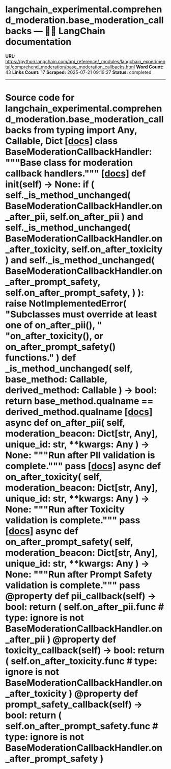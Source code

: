 # langchain_experimental.comprehend_moderation.base_moderation_callbacks — 🦜🔗 LangChain  documentation

**URL:** https://python.langchain.com/api_reference/_modules/langchain_experimental/comprehend_moderation/base_moderation_callbacks.html
**Word Count:** 43
**Links Count:** 17
**Scraped:** 2025-07-21 09:19:27
**Status:** completed

---

# Source code for langchain\_experimental.comprehend\_moderation.base\_moderation\_callbacks               from typing import Any, Callable, Dict                              [[docs]](https://python.langchain.com/api_reference/experimental/comprehend_moderation/langchain_experimental.comprehend_moderation.base_moderation_callbacks.BaseModerationCallbackHandler.html#langchain_experimental.comprehend_moderation.base_moderation_callbacks.BaseModerationCallbackHandler)     class BaseModerationCallbackHandler:         """Base class for moderation callback handlers."""                         [[docs]](https://python.langchain.com/api_reference/experimental/comprehend_moderation/langchain_experimental.comprehend_moderation.base_moderation_callbacks.BaseModerationCallbackHandler.html#langchain_experimental.comprehend_moderation.base_moderation_callbacks.BaseModerationCallbackHandler.__init__)         def __init__(self) -> None:             if (                 self._is_method_unchanged(                     BaseModerationCallbackHandler.on_after_pii, self.on_after_pii                 )                 and self._is_method_unchanged(                     BaseModerationCallbackHandler.on_after_toxicity, self.on_after_toxicity                 )                 and self._is_method_unchanged(                     BaseModerationCallbackHandler.on_after_prompt_safety,                     self.on_after_prompt_safety,                 )             ):                 raise NotImplementedError(                     "Subclasses must override at least one of on_after_pii(), "                     "on_after_toxicity(), or on_after_prompt_safety() functions."                 )                             def _is_method_unchanged(             self, base_method: Callable, derived_method: Callable         ) -> bool:             return base_method.__qualname__ == derived_method.__qualname__                         [[docs]](https://python.langchain.com/api_reference/experimental/comprehend_moderation/langchain_experimental.comprehend_moderation.base_moderation_callbacks.BaseModerationCallbackHandler.html#langchain_experimental.comprehend_moderation.base_moderation_callbacks.BaseModerationCallbackHandler.on_after_pii)         async def on_after_pii(             self, moderation_beacon: Dict[str, Any], unique_id: str, **kwargs: Any         ) -> None:             """Run after PII validation is complete."""             pass                                        [[docs]](https://python.langchain.com/api_reference/experimental/comprehend_moderation/langchain_experimental.comprehend_moderation.base_moderation_callbacks.BaseModerationCallbackHandler.html#langchain_experimental.comprehend_moderation.base_moderation_callbacks.BaseModerationCallbackHandler.on_after_toxicity)         async def on_after_toxicity(             self, moderation_beacon: Dict[str, Any], unique_id: str, **kwargs: Any         ) -> None:             """Run after Toxicity validation is complete."""             pass                                        [[docs]](https://python.langchain.com/api_reference/experimental/comprehend_moderation/langchain_experimental.comprehend_moderation.base_moderation_callbacks.BaseModerationCallbackHandler.html#langchain_experimental.comprehend_moderation.base_moderation_callbacks.BaseModerationCallbackHandler.on_after_prompt_safety)         async def on_after_prompt_safety(             self, moderation_beacon: Dict[str, Any], unique_id: str, **kwargs: Any         ) -> None:             """Run after Prompt Safety validation is complete."""             pass                             @property         def pii_callback(self) -> bool:             return (                 self.on_after_pii.__func__  # type: ignore                 is not BaseModerationCallbackHandler.on_after_pii             )              @property         def toxicity_callback(self) -> bool:             return (                 self.on_after_toxicity.__func__  # type: ignore                 is not BaseModerationCallbackHandler.on_after_toxicity             )              @property         def prompt_safety_callback(self) -> bool:             return (                 self.on_after_prompt_safety.__func__  # type: ignore                 is not BaseModerationCallbackHandler.on_after_prompt_safety             )